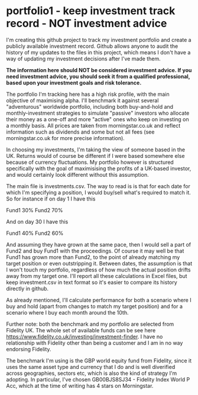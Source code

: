 # portfolio1 - keep investment track record - NOT investment advice
I'm creating this github project to track my investment portfolio and create a publicly available investment record. Github allows anyone to audit the history of my updates to the files in this project, which means I don't have a way of updating my investment decisions after I've made them.

**The information here should NOT be considered investment advice. If you need investment advice, you should seek it from a qualified professional, based upon your investment goals and risk tolerance.**

The portfolio I'm tracking here has a high risk profile, with the main objective of maximising alpha. I'll benchmark it against several "adventurous" worldwide portfolio, including both buy-and-hold and monthly-investment strategies to simulate "passive" investors who allocate their money as a one-off and more "active" ones who keep on investing on a monthly basis. All prices are taken from morningstar.co.uk and reflect information such as dividends and some but not all fees (see morningstar.co.uk for more precise information). 

In choosing my investments, I'm taking the view of someone based in the UK. Returns would of course be different if I were based somewhere else because of currency fluctuations. My portfolio however is structured specifically with the goal of maximisising the profits of a UK-based investor, and would certainly look different without this assumption.

The main file is investments.csv. The way to read is is that for each date for which I'm specifying a position, I would buy/sell what's required to match it. So for instance if on day 1 I have this

Fund1 30%
Fund2 70%

And on day 30 I have this

Fund1 40%
Fund2 60%

And assuming they have grown at the same pace, then I would sell a part of Fund2 and buy Fund1 with the proceedings. Of course it may well be that Fund1 has grown more than Fund2, to the point of already matching my target position or even outstripping it. Between dates, the assumption is that I won't touch my portfolio, regardless of how much the actual position drifts away from my target one. I'll report all these calculations in Excel files, but keep investment.csv in text format so it's easier to compare its history directly in github.

As already mentioned, I'll calculate performance for both a scenario where I buy and hold (apart from changes to match my target position) and for a scenario where I buy each month around the 10th.

Further note: both the benchmark and my portfolio are selected from Fidelity UK. The whole set of available funds can be see here https://www.fidelity.co.uk/investing/investment-finder. I have no relationship with Fidelity other than being a customer and I am in no way endorsing Fidelity.

The benchmark I'm using is the GBP world equity fund from Fidelity, since it uses the same asset type and currency that I do and is well diverified across geographies, sectors etc, which is also the kind of strategy I'm adopting. In particular, I've chosen GB00BJS8SJ34 - Fidelity Index World P Acc, which at the time of writing has 4 stars on Morningstar.